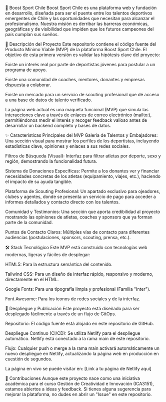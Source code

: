 🚀 Boost Sport Chile
Boost Sport Chile es una plataforma web y fundación en desarrollo, diseñada para ser el puente entre los talentos deportivos emergentes de Chile y las oportunidades que necesitan para alcanzar el profesionalismo. Nuestra misión es derribar las barreras económicas, geográficas y de visibilidad que impiden que los futuros campeones del país cumplan sus sueños.

📖 Descripción del Proyecto
Este repositorio contiene el código fuente del Producto Mínimo Viable (MVP) de la plataforma Boost Sport Chile. El objetivo de esta primera versión es validar las hipótesis clave del proyecto:

Existe un interés real por parte de deportistas jóvenes para postular a un programa de apoyo.

Existe una comunidad de coaches, mentores, donantes y empresas dispuesta a colaborar.

Existe un mercado para un servicio de scouting profesional que dé acceso a una base de datos de talento verificado.

La página web actual es una maqueta funcional (MVP) que simula las interacciones clave a través de enlaces de correo electrónico (mailto:), permitiéndonos medir el interés y recoger feedback valioso antes de desarrollar un backend completo y bases de datos.

✨ Características Principales del MVP
Galería de Talentos y Embajadores: Una sección visual para mostrar los perfiles de los deportistas, incluyendo estadísticas clave, opiniones y enlaces a sus redes sociales.

Filtros de Búsqueda (Visual): Interfaz para filtrar atletas por deporte, sexo y región, demostrando la funcionalidad futura.

Sistema de Donaciones Específicas: Permite a los donantes ver y financiar necesidades concretas de los atletas (equipamiento, viajes, etc.), haciendo el impacto de su ayuda tangible.

Plataforma de Scouting Profesional: Un apartado exclusivo para ojeadores, clubes y agentes, donde se presenta un servicio de pago para acceder a informes detallados y contacto directo con los talentos.

Comunidad y Testimonios: Una sección que aporta credibilidad al proyecto mostrando las opiniones de atletas, coaches y sponsors que ya forman parte de la comunidad.

Puntos de Contacto Claros: Múltiples vías de contacto para diferentes audiencias (postulaciones, sponsors, scouting, prensa, etc.).

🛠️ Stack Tecnológico
Este MVP está construido con tecnologías web modernas, ligeras y fáciles de desplegar:

HTML5: Para la estructura semántica del contenido.

Tailwind CSS: Para un diseño de interfaz rápido, responsivo y moderno, directamente en el HTML.

Google Fonts: Para una tipografía limpia y profesional (Familia "Inter").

Font Awesome: Para los íconos de redes sociales y de la interfaz.

🚀 Despliegue y Publicación
Este proyecto está diseñado para ser desplegado fácilmente a través de un flujo de GitOps.

Repositorio: El código fuente está alojado en este repositorio de GitHub.

Despliegue Continuo (CI/CD): Se utiliza Netlify para el despliegue automático. Netlify está conectado a la rama main de este repositorio.

Flujo: Cualquier push o merge a la rama main activará automáticamente un nuevo despliegue en Netlify, actualizando la página web en producción en cuestión de segundos.

La página en vivo se puede visitar en: [Link a tu página de Netlify aquí]

🤝 Contribuciones
Aunque este proyecto nace como una iniciativa académica para el curso Gestión de Creatividad e Innovación (ICA3151), estamos abiertos a ideas y feedback. Si tienes alguna sugerencia para mejorar la plataforma, no dudes en abrir un "Issue" en este repositorio.

